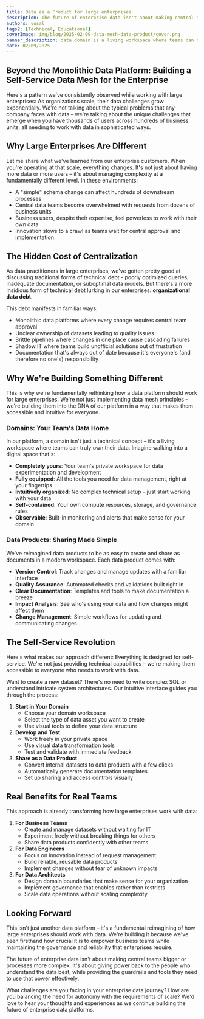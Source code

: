 ```yaml
---
title: Data as a Product for large enterprises
description: The future of enterprise data isn't about making central teams bigger or processes more complex. It's about giving power back to the people who understand the data best, while providing the guardrails and tools they need to use that power effectively
authors: vusal
tags2: [Technical, Educational]
coverImage: img/blog/2025-02-09-data-mesh-data-product/cover.png
banner_description: data domain is a living workspace where teams can truly own their data
date: 02/09/2025
---
```


## **Beyond the Monolithic Data Platform: Building a Self-Service Data Mesh for the Enterprise**

Here's a pattern we've consistently observed while working with large enterprises: As organizations scale, their data challenges grow exponentially. We're not talking about the typical problems that any company faces with data – we're talking about the unique challenges that emerge when you have thousands of users across hundreds of business units, all needing to work with data in sophisticated ways.

## **Why Large Enterprises Are Different**

Let me share what we've learned from our enterprise customers. When you're operating at that scale, everything changes. It's not just about having more data or more users – it's about managing complexity at a fundamentally different level. In these environments:

- A "simple" schema change can affect hundreds of downstream processes
- Central data teams become overwhelmed with requests from dozens of business units
- Business users, despite their expertise, feel powerless to work with their own data
- Innovation slows to a crawl as teams wait for central approval and implementation

## **The Hidden Cost of Centralization**

As data practitioners in large enterprises, we've gotten pretty good at discussing traditional forms of technical debt - poorly optimized queries, inadequate documentation, or suboptimal data models. But there's a more insidious form of technical debt lurking in our enterprises: **organizational data debt**.

This debt manifests in familiar ways:

- Monolithic data platforms where every change requires central team approval
- Unclear ownership of datasets leading to quality issues
- Brittle pipelines where changes in one place cause cascading failures
- Shadow IT where teams build unofficial solutions out of frustration
- Documentation that's always out of date because it's everyone's (and therefore no one's) responsibility

## **Why We're Building Something Different**

This is why we're fundamentally rethinking how a data platform should work for large enterprises. We're not just implementing data mesh principles – we're building them into the DNA of our platform in a way that makes them accessible and intuitive for everyone.

### **Domains: Your Team's Data Home**

In our platform, a domain isn't just a technical concept – it's a living workspace where teams can truly own their data. Imagine walking into a digital space that's:

- **Completely yours**: Your team's private workspace for data experimentation and development
- **Fully equipped**: All the tools you need for data management, right at your fingertips
- **Intuitively organized**: No complex technical setup – just start working with your data
- **Self-contained**: Your own compute resources, storage, and governance rules
- **Observable**: Built-in monitoring and alerts that make sense for your domain

### **Data Products: Sharing Made Simple**

We've reimagined data products to be as easy to create and share as documents in a modern workspace. Each data product comes with:

- **Version Control**: Track changes and manage updates with a familiar interface
- **Quality Assurance**: Automated checks and validations built right in
- **Clear Documentation**: Templates and tools to make documentation a breeze
- **Impact Analysis**: See who's using your data and how changes might affect them
- **Change Management**: Simple workflows for updating and communicating changes

## **The Self-Service Revolution**

Here's what makes our approach different: Everything is designed for self-service. We're not just providing technical capabilities – we're making them accessible to everyone who needs to work with data.

Want to create a new dataset? There's no need to write complex SQL or understand intricate system architectures. Our intuitive interface guides you through the process:

1. **Start in Your Domain**
   - Choose your domain workspace
   - Select the type of data asset you want to create
   - Use visual tools to define your data structure
2. **Develop and Test**
   - Work freely in your private space
   - Use visual data transformation tools
   - Test and validate with immediate feedback
3. **Share as a Data Product**
   - Convert internal datasets to data products with a few clicks
   - Automatically generate documentation templates
   - Set up sharing and access controls visually

## **Real Benefits for Real Teams**

This approach is already transforming how large enterprises work with data:

1. **For Business Teams**
   - Create and manage datasets without waiting for IT
   - Experiment freely without breaking things for others
   - Share data products confidently with other teams
2. **For Data Engineers**
   - Focus on innovation instead of request management
   - Build reliable, reusable data products
   - Implement changes without fear of unknown impacts
3. **For Data Architects**
   - Design domain boundaries that make sense for your organization
   - Implement governance that enables rather than restricts
   - Scale data operations without scaling complexity

## **Looking Forward**

This isn't just another data platform – it's a fundamental reimagining of how large enterprises should work with data. We're building it because we've seen firsthand how crucial it is to empower business teams while maintaining the governance and reliability that enterprises require.

The future of enterprise data isn't about making central teams bigger or processes more complex. It's about giving power back to the people who understand the data best, while providing the guardrails and tools they need to use that power effectively.

What challenges are you facing in your enterprise data journey? How are you balancing the need for autonomy with the requirements of scale? We'd love to hear your thoughts and experiences as we continue building the future of enterprise data platforms.
